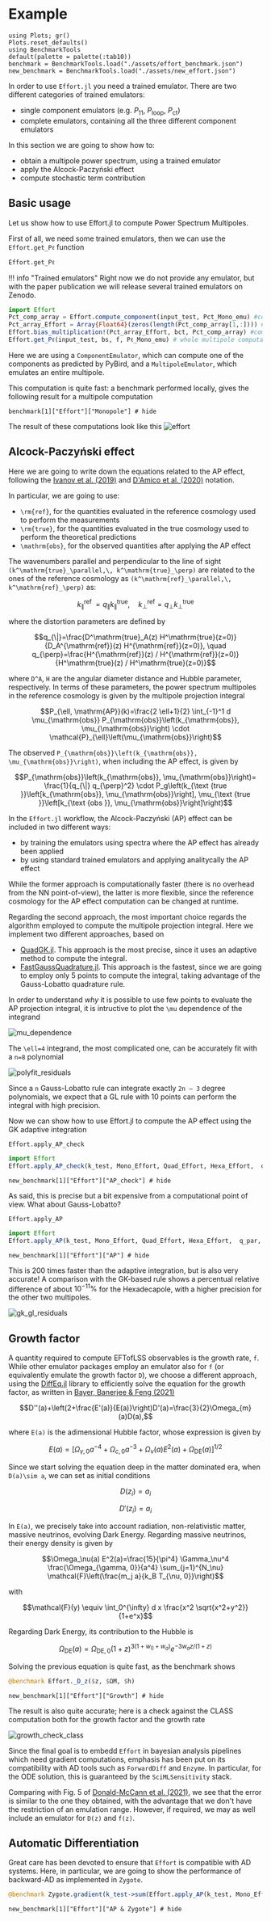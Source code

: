 # Example

```@setup tutorial
using Plots; gr()
Plots.reset_defaults()
using BenchmarkTools
default(palette = palette(:tab10))
benchmark = BenchmarkTools.load("./assets/effort_benchmark.json")
new_benchmark = BenchmarkTools.load("./assets/new_effort.json")
```

In order to use `Effort.jl` you need a trained emulator. There are two different categories of trained emulators:

- single component emulators (e.g.  $P_{11}$, $P_\mathrm{loop}$, $P_\mathrm{ct}$)
- complete emulators, containing all the three different component emulators

In this section we are going to show how to:

- obtain a multipole power spectrum, using a trained emulator
- apply the Alcock-Paczyński effect
- compute stochastic term contribution

## Basic usage

Let us show how to use Effort.jl to compute Power Spectrum Multipoles.

First of all, we need some trained emulators, then we can use the `Effort.get_Pℓ` function

```@docs
Effort.get_Pℓ
```

!!! info "Trained emulators"
    Right now we do not provide any emulator, but with the paper publication we will release
    several trained emulators on Zenodo.

```julia
import Effort
Pct_comp_array = Effort.compute_component(input_test, Pct_Mono_emu) #compute the components of Pct without the bias
Pct_array_Effort = Array{Float64}(zeros(length(Pct_comp_array[1,:]))) #allocate final array
Effort.bias_multiplication!(Pct_array_Effort, bct, Pct_comp_array) #components multiplied by bias
Effort.get_Pℓ(input_test, bs, f, Pℓ_Mono_emu) # whole multipole computation
```

Here we are using a `ComponentEmulator`, which can compute one of the components as
predicted by PyBird, and a `MultipoleEmulator`, which emulates an entire multipole.

This computation is quite fast: a benchmark performed locally, gives the following result for a multipole computation

```@example tutorial
benchmark[1]["Effort"]["Monopole"] # hide
```

The result of these computations look like this
![effort](https://user-images.githubusercontent.com/58727599/209453056-a83dfd18-03c2-46be-a3a5-01b5f3bd459d.png)

## Alcock-Paczyński effect

Here we are going to write down the equations related to the AP effect, following the [Ivanov et al. (2019)](https://arxiv.org/abs/1909.05277) and [D'Amico et al. (2020)](https://arxiv.org/abs/2003.07956) notation.

In particular, we are going to use:

- ``\rm{ref}``, for the quantities evaluated in the reference cosmology used to perform the measurements
- ``\rm{true}``, for the quantities evaluated in the true cosmology used to perform the theoretical predictions
- ``\mathrm{obs}``, for the observed quantities after applying the AP effect

The wavenumbers parallel and perpendicular to the line of sight ``(k^\mathrm{true}_\parallel,\, k^\mathrm{true}_\perp)`` are related to the ones of the reference cosmology as ``(k^\mathrm{ref}_\parallel,\, k^\mathrm{ref}_\perp)`` as:

```math
k_{\|}^{\text {ref }}=q_{\|} k^\mathrm{true}_{\|}, \quad k_{\perp}^{\mathrm{ref}}=q_{\perp} k^\mathrm{true}_{\perp}
```

where the distortion parameters are defined by

```math
q_{\|}=\frac{D^\mathrm{true}_A(z) H^\mathrm{true}(z=0)}{D_A^{\mathrm{ref}}(z) H^{\mathrm{ref}}(z=0)}, \quad q_{\perp}=\frac{H^{\mathrm{ref}}(z) / H^{\mathrm{ref}}(z=0)}{H^\mathrm{true}(z) / H^\mathrm{true}(z=0)}
```

where ``D^A``, ``H`` are the angular diameter distance and Hubble parameter, respectively. In terms of these parameters, the power spectrum multipoles in the reference cosmology is given by the multipole projection integral

```math
P_{\ell, \mathrm{AP}}(k)=\frac{2 \ell+1}{2} \int_{-1}^1 d \mu_{\mathrm{obs}} P_{\mathrm{obs}}\left(k_{\mathrm{obs}}, \mu_{\mathrm{obs}}\right) \cdot \mathcal{P}_{\ell}\left(\mu_{\mathrm{obs}}\right)
```

The observed ``P_{\mathrm{obs}}\left(k_{\mathrm{obs}}, \mu_{\mathrm{obs}}\right)``, when including the AP effect, is given by

```math
P_{\mathrm{obs}}\left(k_{\mathrm{obs}}, \mu_{\mathrm{obs}}\right)= \frac{1}{q_{\|} q_{\perp}^2} \cdot P_g\left(k_{\text {true }}\left[k_{\mathrm{obs}}, \mu_{\mathrm{obs}}\right], \mu_{\text {true }}\left[k_{\text {obs }}, \mu_{\mathrm{obs}}\right]\right)
```

In the `Effort.jl` workflow, the Alcock-Paczyński (AP) effect can be included in two different ways:

- by training the emulators using spectra where the AP effect has already been applied
- by using standard trained emulators and applying analitycally the AP effect

While the former approach is computationally faster (there is no overhead from the NN
point-of-view), the latter is more flexible, since the reference cosmology for the AP effect
computation can be changed at runtime.

Regarding the second approach, the most important choice regards the algorithm employed to
compute the multipole projection integral.
Here we implement two different approaches, based on

- [QuadGK.jl](https://juliamath.github.io/QuadGK.jl/stable/). This approach is the most precise, since it uses an adaptive method to compute the integral.
- [FastGaussQuadrature.jl](https://juliaapproximation.github.io/FastGaussQuadrature.jl/stable/). This approach is the fastest, since we are going to employ only 5 points to compute the integral, taking advantage of the Gauss-Lobatto quadrature rule.

In order to understand _why_ it is possible to use few points to evaluate the AP projection integral, it is intructive to plot the ``\mu`` dependence of the integrand

![mu_dependence](https://user-images.githubusercontent.com/58727599/210108594-8c2c1c02-22e9-4d5d-a266-5fffa92bbcba.png)

The ``\ell=4`` integrand, the most complicated one, can be accurately fit with a ``n=8`` polynomial

![polyfit_residuals](https://user-images.githubusercontent.com/58727599/210109373-fbd9ab7e-1926-4761-a972-8045724b6704.png)

Since a ``n`` Gauss-Lobatto rule can integrate exactly ``2n – 3`` degree polynomials,  we expect that a GL rule with 10 points can perform the integral with high precision.

Now we can show how to use Effort.jl to compute the AP effect using the GK adaptive integration

```@docs
Effort.apply_AP_check
```

```julia
import Effort
Effort.apply_AP_check(k_test, Mono_Effort, Quad_Effort, Hexa_Effort,  q_par, q_perp)
```

```@example tutorial
new_benchmark[1]["Effort"]["AP_check"] # hide
```

As said, this is precise but a bit expensive from a computational point of view. What about
Gauss-Lobatto?

```@docs
Effort.apply_AP
```

```julia
import Effort
Effort.apply_AP(k_test, Mono_Effort, Quad_Effort, Hexa_Effort,  q_par, q_perp)
```

```@example tutorial
new_benchmark[1]["Effort"]["AP"] # hide
```

This is 200 times faster than the adaptive integration, but is also very accurate! A
comparison with the GK-based rule shows a percentual relative difference of about
$10^{-11}\%$ for the Hexadecapole, with a higher precision for the other two multipoles.

![gk_gl_residuals](https://user-images.githubusercontent.com/58727599/210110289-ec61612c-5ef2-4691-87fb-386f186f5e5e.png)

## Growth factor

A quantity required to compute EFTofLSS observables is the growth rate, ``f``. While other emulator packages employ an emulator also for ``f`` (or equivalently emulate the growth factor ``D``), we choose a different approach, using the [DiffEq.jl](https://docs.sciml.ai/DiffEqDocs/stable/) library to efficiently solve the equation for the growth factor, as written in [Bayer, Banerjee & Feng (2021)](https://arxiv.org/abs/2007.13394)

```math
D''(a)+\left(2+\frac{E'(a)}{E(a)}\right)D'(a)=\frac{3}{2}\Omega_{m}(a)D(a),
```

where ``E(a)`` is the adimensional Hubble factor, whose expression is given by

```math
E(a)=\left[\Omega_{\gamma, 0} a^{-4}+\Omega_{c, 0} a^{-3}+\Omega_\nu(a) E^2(a)+\Omega_{\mathrm{DE}}(a)\right]^{1 / 2}
```

Since we start solving the equation deep in the matter dominated era, when ``D(a)\sim a``, we can set as initial conditions

```math
D(z_i) = a_i
```

```math
D'(z_i)=a_i
```

In ``E(a)``, we precisely take into account radiation, non-relativistic matter, massive neutrinos, evolving Dark Energy.
Regarding massive neutrinos, their energy density is given by

```math
\Omega_\nu(a) E^2(a)=\frac{15}{\pi^4} \Gamma_\nu^4 \frac{\Omega_{\gamma, 0}}{a^4} \sum_{j=1}^{N_\nu} \mathcal{F}\left(\frac{m_j a}{k_B T_{\nu, 0}}\right)
```

with

```math
\mathcal{F}(y) \equiv \int_0^{\infty} d x \frac{x^2 \sqrt{x^2+y^2}}{1+e^x}
```

Regarding Dark Energy, its contribution to the Hubble is

```math
\Omega_{\mathrm{DE}}(a)=\Omega_\mathrm{DE,0}(1+z)^{3\left(1+w_0+w_a\right)} e^{-3 w_a z /(1+z)}
```

Solving the previous equation is quite fast, as the benchmark shows

```julia
@benchmark Effort._D_z($z, $ΩM, $h)
```

```@example tutorial
new_benchmark[1]["Effort"]["Growth"] # hide
```

The result is also quite accurate; here is a check against the CLASS computation both for
the growth factor and the growth rate

![growth_check_class](https://user-images.githubusercontent.com/58727599/210219849-09646729-365a-4ab9-9372-d72e0a808c78.png)

Since the final goal is to embedd `Effort` in bayesian analysis pipelines which need gradient computations, emphasis has been put on its compatibility with AD tools such as `ForwardDiff` and `Enzyme`. In particular, for the ODE solution, this is guaranteed by the `SciMLSensitivity` stack.

Comparing with Fig. 5 of [Donald-McCann et al. (2021)](https://arxiv.org/abs/2109.15236), we see that the error is similar to the one they obtained, with the advantage that we don't have the restriction of an emulation range. However, if required, we may as well include an emulator for ``D(z)`` and ``f(z)``.

## Automatic Differentiation

Great care has been devoted to ensure that `Effort` is compatible with AD systems. Here, in particular, we are going to show the performance of backward-AD as implemented in `Zygote`.

```julia
@benchmark Zygote.gradient(k_test->sum(Effort.apply_AP(k_test, Mono_Effort, Quad_Effort, Hexa_Effort,  q_par, q_perp)), k_test)
```

```@example tutorial
new_benchmark[1]["Effort"]["AP & Zygote"] # hide
```
